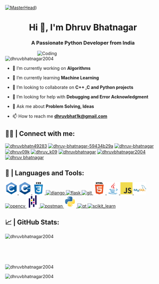 [![MasterHead](https://1.bp.blogspot.com/-7A4WynwLsMw/XbBpCXG8fHI/AAAAAAAAMt4/u0a1bplskYgrwGb11hSu2SDjj_Mig8SXJQCLcBGAsYHQ/s1600/2000_600px.gif)](https://dhruvbhatnagar.io))
<h1 align="center">Hi 👋, I'm Dhruv Bhatnagar</h1>
<h3 align="center">A Passionate Python Developer from India</h3>
<img align="right" alt="Coding" width="400" src="https://cdn.dribbble.com/users/926537/screenshots/4502924/python-2.gif">

<p align="left"> <img src="https://komarev.com/ghpvc/?username=dhruvbhatnagar2004&label=Profile%20views&color=0e75b6&style=flat" alt="dhruvbhatnagar2004" /> </p>

- 🔭 I’m currently working on **Algorithms**

- 🌱 I’m currently learning **Machine Learning**

- 👯 I’m looking to collaborate on **C++ ,C and Python projects**

- 🤝 I’m looking for help with **Debugging and Error Acknowledgment**

- 💬 Ask me about **Problem Solving, Ideas**

- 📫 How to reach me **dhruvbhat1k@gmail.com**

## 👋🏽 | Connect with me:
<p align="left">
<a href="https://twitter.com/dhruvbhatn49283" target="blank"><img align="center" src="https://raw.githubusercontent.com/rahuldkjain/github-profile-readme-generator/master/src/images/icons/Social/twitter.svg" alt="dhruvbhatn49283" height="30" width="40" /></a>
<a href="https://linkedin.com/in/dhruv-bhatnagar-59434b29a" target="blank"><img align="center" src="https://raw.githubusercontent.com/rahuldkjain/github-profile-readme-generator/master/src/images/icons/Social/linked-in-alt.svg" alt="dhruv-bhatnagar-59434b29a" height="30" width="40" /></a>
<a href="https://stackoverflow.com/users/dhruv-bhatnagar" target="blank"><img align="center" src="https://raw.githubusercontent.com/rahuldkjain/github-profile-readme-generator/master/src/images/icons/Social/stack-overflow.svg" alt="dhruv-bhatnagar" height="30" width="40" /></a>
<a href="https://kaggle.com/dhruv09k" target="blank"><img align="center" src="https://raw.githubusercontent.com/rahuldkjain/github-profile-readme-generator/master/src/images/icons/Social/kaggle.svg" alt="dhruv09k" height="30" width="40" /></a>
<a href="https://www.codechef.com/users/dhruv_k09" target="blank"><img align="center" src="https://cdn.jsdelivr.net/npm/simple-icons@3.1.0/icons/codechef.svg" alt="dhruv_k09" height="30" width="40" /></a>
<a href="https://www.hackerrank.com/dhruvbhatnagar" target="blank"><img align="center" src="https://raw.githubusercontent.com/rahuldkjain/github-profile-readme-generator/master/src/images/icons/Social/hackerrank.svg" alt="dhruvbhatnagar" height="30" width="40" /></a>
<a href="https://www.leetcode.com/dhruvbhatnagar2004" target="blank"><img align="center" src="https://raw.githubusercontent.com/rahuldkjain/github-profile-readme-generator/master/src/images/icons/Social/leet-code.svg" alt="dhruvbhatnagar2004" height="30" width="40" /></a>
<a href="https://www.hackerearth.com/dhruv bhatnagar" target="blank"><img align="center" src="https://raw.githubusercontent.com/rahuldkjain/github-profile-readme-generator/master/src/images/icons/Social/hackerearth.svg" alt="dhruv bhatnagar" height="30" width="40" /></a>
</p>

## 🎯 | Languages and Tools:
<p align="left"> <a href="https://www.cprogramming.com/" target="_blank" rel="noreferrer"> <img src="https://raw.githubusercontent.com/devicons/devicon/master/icons/c/c-original.svg" alt="c" width="40" height="40"/> </a> <a href="https://www.w3schools.com/cpp/" target="_blank" rel="noreferrer"> <img src="https://raw.githubusercontent.com/devicons/devicon/master/icons/cplusplus/cplusplus-original.svg" alt="cplusplus" width="40" height="40"/> </a> <a href="https://www.w3schools.com/css/" target="_blank" rel="noreferrer"> <img src="https://raw.githubusercontent.com/devicons/devicon/master/icons/css3/css3-original-wordmark.svg" alt="css3" width="40" height="40"/> </a> <a href="https://www.djangoproject.com/" target="_blank" rel="noreferrer"> <img src="https://cdn.worldvectorlogo.com/logos/django.svg" alt="django" width="40" height="40"/> </a> <a href="https://flask.palletsprojects.com/" target="_blank" rel="noreferrer"> <img src="https://www.vectorlogo.zone/logos/pocoo_flask/pocoo_flask-icon.svg" alt="flask" width="40" height="40"/> </a> <a href="https://git-scm.com/" target="_blank" rel="noreferrer"> <img src="https://www.vectorlogo.zone/logos/git-scm/git-scm-icon.svg" alt="git" width="40" height="40"/> </a> <a href="https://www.w3.org/html/" target="_blank" rel="noreferrer"> <img src="https://raw.githubusercontent.com/devicons/devicon/master/icons/html5/html5-original-wordmark.svg" alt="html5" width="40" height="40"/> </a> <a href="https://www.java.com" target="_blank" rel="noreferrer"> <img src="https://raw.githubusercontent.com/devicons/devicon/master/icons/java/java-original.svg" alt="java" width="40" height="40"/> </a> <a href="https://developer.mozilla.org/en-US/docs/Web/JavaScript" target="_blank" rel="noreferrer"> <img src="https://raw.githubusercontent.com/devicons/devicon/master/icons/javascript/javascript-original.svg" alt="javascript" width="40" height="40"/> </a> <a href="https://www.mysql.com/" target="_blank" rel="noreferrer"> <img src="https://raw.githubusercontent.com/devicons/devicon/master/icons/mysql/mysql-original-wordmark.svg" alt="mysql" width="40" height="40"/> </a> <a href="https://opencv.org/" target="_blank" rel="noreferrer"> <img src="https://www.vectorlogo.zone/logos/opencv/opencv-icon.svg" alt="opencv" width="40" height="40"/> </a> <a href="https://pandas.pydata.org/" target="_blank" rel="noreferrer"> <img src="https://raw.githubusercontent.com/devicons/devicon/2ae2a900d2f041da66e950e4d48052658d850630/icons/pandas/pandas-original.svg" alt="pandas" width="40" height="40"/> </a> <a href="https://postman.com" target="_blank" rel="noreferrer"> <img src="https://www.vectorlogo.zone/logos/getpostman/getpostman-icon.svg" alt="postman" width="40" height="40"/> </a> <a href="https://www.python.org" target="_blank" rel="noreferrer"> <img src="https://raw.githubusercontent.com/devicons/devicon/master/icons/python/python-original.svg" alt="python" width="40" height="40"/> </a> <a href="https://www.qt.io/" target="_blank" rel="noreferrer"> <img src="https://upload.wikimedia.org/wikipedia/commons/0/0b/Qt_logo_2016.svg" alt="qt" width="40" height="40"/> </a> <a href="https://scikit-learn.org/" target="_blank" rel="noreferrer"> <img src="https://upload.wikimedia.org/wikipedia/commons/0/05/Scikit_learn_logo_small.svg" alt="scikit_learn" width="40" height="40"/> </a> </p>


## 📈 | GitHub Stats:
<p><img align="left" src="https://github-readme-stats.vercel.app/api/top-langs?username=dhruvbhatnagar2004&show_icons=true&locale=en&layout=compact" alt="dhruvbhatnagar2004" /></p>
<br>
<br>
<br>
<br>
<br>
<p>&nbsp;<img align="left" src="https://github-readme-stats.vercel.app/api?username=dhruvbhatnagar2004&show_icons=true&locale=en" alt="dhruvbhatnagar2004" /></p>

<p><img align="left" src="https://github-readme-streak-stats.herokuapp.com/?user=dhruvbhatnagar2004&" alt="dhruvbhatnagar2004" /></p>
